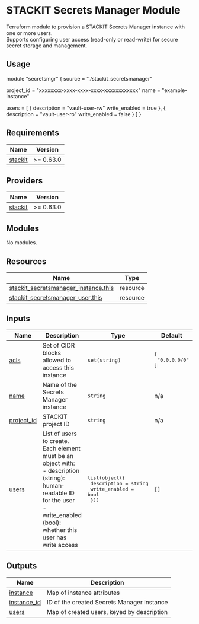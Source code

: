 # STACKIT Secrets Manager Module

Terraform module to provision a STACKIT Secrets Manager instance with one or more users.  
Supports configuring user access (read-only or read-write) for secure secret storage and management.

## Usage

module "secretsmgr" {
  source = "./stackit_secretsmanager"

  project_id = "xxxxxxxx-xxxx-xxxx-xxxx-xxxxxxxxxxxx"
  name       = "example-instance"

  users = [
    {
      description   = "vault-user-rw"
      write_enabled = true
    },
    {
      description   = "vault-user-ro"
      write_enabled = false
    }
  ]
}
<!-- BEGIN_TF_DOCS -->
## Requirements

| Name | Version |
|------|---------|
| <a name="requirement_stackit"></a> [stackit](#requirement\_stackit) | >= 0.63.0 |

## Providers

| Name | Version |
|------|---------|
| <a name="provider_stackit"></a> [stackit](#provider\_stackit) | >= 0.63.0 |

## Modules

No modules.

## Resources

| Name | Type |
|------|------|
| [stackit_secretsmanager_instance.this](https://registry.terraform.io/providers/stackitcloud/stackit/latest/docs/resources/secretsmanager_instance) | resource |
| [stackit_secretsmanager_user.this](https://registry.terraform.io/providers/stackitcloud/stackit/latest/docs/resources/secretsmanager_user) | resource |

## Inputs

| Name | Description | Type | Default | Required |
|------|-------------|------|---------|:--------:|
| <a name="input_acls"></a> [acls](#input\_acls) | Set of CIDR blocks allowed to access this instance | `set(string)` | <pre>[<br/>  "0.0.0.0/0"<br/>]</pre> | no |
| <a name="input_name"></a> [name](#input\_name) | Name of the Secrets Manager instance | `string` | n/a | yes |
| <a name="input_project_id"></a> [project\_id](#input\_project\_id) | STACKIT project ID | `string` | n/a | yes |
| <a name="input_users"></a> [users](#input\_users) | List of users to create.<br/>Each element must be an object with:<br/>- description (string): human‐readable ID for the user<br/>- write\_enabled (bool): whether this user has write access | <pre>list(object({<br/>    description   = string<br/>    write_enabled = bool<br/>  }))</pre> | `[]` | no |

## Outputs

| Name | Description |
|------|-------------|
| <a name="output_instance"></a> [instance](#output\_instance) | Map of instance attributes |
| <a name="output_instance_id"></a> [instance\_id](#output\_instance\_id) | ID of the created Secrets Manager instance |
| <a name="output_users"></a> [users](#output\_users) | Map of created users, keyed by description |
<!-- END_TF_DOCS -->
